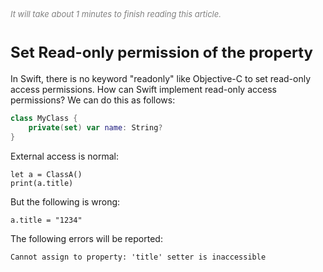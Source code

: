   
<font color=gray size=2>*It will take about 1 minutes to finish reading this article.*</font>

# **<font size=5 >Set Read-only permission of the property</font>**
  
In Swift, there is no keyword "readonly" like Objective-C to set read-only access permissions. How can Swift implement read-only access permissions? We can do this as follows:

```Swift 
class MyClass {
    private(set) var name: String?
} 
```
External access is normal:
```
let a = ClassA()
print(a.title)
```
But the following is wrong:
```
a.title = "1234"
```
The following errors will be reported:
```
Cannot assign to property: 'title' setter is inaccessible
```













